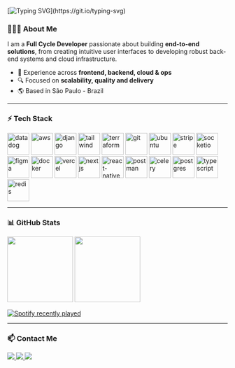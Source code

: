 [![Typing SVG](https://readme-typing-svg.demolab.com?font=Fira+Code&weight=600&size=28&pause=1000&color=1B55E9&width=600&lines=Hi%2C+Welcome!+👋;I'm+Matheus+Lima!;Full+Cycle+Developer+🧑🏻‍💻;Building+end-to-end+solutions!)](https://git.io/typing-svg)


### 👨🏻‍💻 About Me  
I am a **Full Cycle Developer** passionate about building **end-to-end solutions**, from creating intuitive user interfaces to developing robust back-end systems and cloud infrastructure.  

- 🚀 Experience across **frontend, backend, cloud & ops**  
- 🔍 Focused on **scalability, quality and delivery**  
- 🌎 Based in São Paulo - Brazil  

---

### ⚡ Tech Stack  
<p align="left"> 
 <img width="50" height="50" alt="datadog" src="https://github.com/user-attachments/assets/91ea731f-a2c3-47d4-b59c-2f9baaa33a4e" /> <img width="50" height="50" alt="aws" src="https://github.com/user-attachments/assets/19d7bbb0-50d3-4ce9-a759-bdd32d8a02d1" /> <img width="50" height="50" alt="django" src="https://github.com/user-attachments/assets/5386958c-3c58-4de8-8106-57eb1b19464e" /> <img width="50" height="50" alt="tailwind" src="https://github.com/user-attachments/assets/32fcfef0-55df-4343-a939-c29db1313b4a" /> <img width="50" height="50" alt="terraform" src="https://github.com/user-attachments/assets/69f4d6bf-945a-4e88-8889-c9e806cc867c" /> <img width="50" height="50" alt="git" src="https://github.com/user-attachments/assets/09f755eb-64eb-4c3f-ba26-7672499e7d6f" /> <img width="50" height="50" alt="ubuntu" src="https://github.com/user-attachments/assets/29888745-154e-4c8f-b5d9-ed1e7c229947" /> <img width="50" height="50" alt="stripe" src="https://github.com/user-attachments/assets/0f0a3969-ccf6-4b3c-b54b-7bd879916092" /> <img width="50" height="50" alt="socketio" src="https://github.com/user-attachments/assets/c3a2cd6c-210a-4f3b-9356-1b25c06f2031" /> <img width="50" height="50" alt="figma" src="https://github.com/user-attachments/assets/983ebe93-4e6e-4da0-ba33-496e82c909da" /> <img width="50" height="50" alt="docker" src="https://github.com/user-attachments/assets/7254eca7-ed3b-4c41-b54a-ec6e7dd7bd69" /> <img width="50" height="50" alt="vercel" src="https://github.com/user-attachments/assets/fa88d910-0753-4925-b224-88102d5d9aaa" /> <img width="50" height="50" alt="nextjs" src="https://github.com/user-attachments/assets/1dafc01a-81a7-422c-8e2b-765eba367645" /> <img width="50" height="50" alt="react-native" src="https://github.com/user-attachments/assets/a44ca8c7-1d2a-4ac5-9d57-85c123a348eb" /> <img width="50" height="50" alt="postman" src="https://github.com/user-attachments/assets/f00e7636-1e85-41a0-b8fd-6e7a608fa9f4" /> <img width="50" height="50" alt="celery" src="https://github.com/user-attachments/assets/42829560-1f44-47e7-99cf-9326a3c3a809" /> <img width="50" height="50" alt="postgres" src="https://github.com/user-attachments/assets/4d4bcbbe-1b25-43a9-97c5-3125f415cf03" /> <img width="50" height="50" alt="typescript" src="https://github.com/user-attachments/assets/7acaa43d-1322-4eca-a696-7c28d88badab" /> <img width="50" height="50" alt="redis" src="https://github.com/user-attachments/assets/365f0e3f-7f16-4143-b260-a05414682f69" />
</p>

---

### 📊 GitHub Stats  
<p>
  <img height="150em" src="https://github-readme-stats.vercel.app/api?username=matheusbanqueiro&show_icons=true&theme=tokyonight&include_all_commits=true&count_private=true"/>
  <img height="150em" src="https://github-readme-stats.vercel.app/api/top-langs/?username=matheusbanqueiro&layout=compact&langs_count=7&theme=tokyonight"/>
</p>


[![Spotify recently played](https://spotify-recently-played-readme.vercel.app/api?user=313qurkw5tsgwp5afibi27lesp2e&count=3&width=600)](https://open.spotify.com/user/313qurkw5tsgwp5afibi27lesp2e)

---
### 📫 Contact Me  
<a href="https://www.linkedin.com/in/matheusbanqueiro/" target="_blank">
  <img src="https://img.shields.io/badge/-LinkedIn-%230077B5?style=for-the-badge&logo=linkedin&logoColor=white">
</a>
<a href="mailto:mbanqueirolima@gmail.com">
  <img src="https://img.shields.io/badge/Gmail-D14836?style=for-the-badge&&logoColor=white">
</a>
<a href="https://mbportifolio.vercel.app" target="_blank">
  <img src="https://img.shields.io/badge/My%20Site-1B55E9?style=for-the-badge&logoColor=white">
</a>



